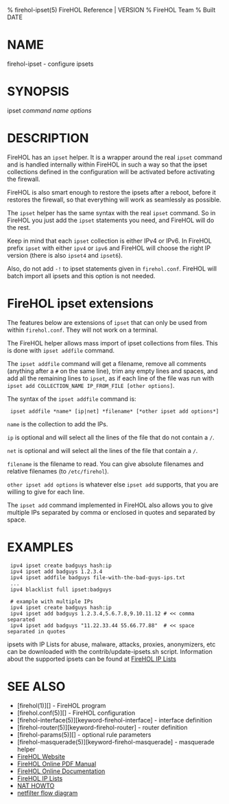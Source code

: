 % firehol-ipset(5) FireHOL Reference | VERSION
% FireHOL Team
% Built DATE

# NAME

firehol-ipset - configure ipsets

<!--
contents-table:helper:ipset:keyword-firehol-ipset:4/6:*all forbidden*:Define ipsets. A wrapper for the system ipset command to add ipsets to a FireHOL firewall.
  -->

# SYNOPSIS 

ipset *command* *name* *options*

# DESCRIPTION

FireHOL has an `ipset` helper. It is a wrapper around the real `ipset` command
and is handled internally within FireHOL in such a way so that the ipset
collections defined in the configuration will be activated before activating
the firewall.

FireHOL is also smart enough to restore the ipsets after a reboot, before it
restores the firewall, so that everything will work as seamlessly as possible.

The `ipset` helper has the same syntax with the real `ipset` command. So in
FireHOL you just add the `ipset` statements you need, and FireHOL will do the
rest.

Keep in mind that each `ipset` collection is either IPv4 or IPv6.
In FireHOL prefix `ipset` with either `ipv4` or `ipv6` and FireHOL will choose
the right IP version (there is also `ipset4` and `ipset6`).

Also, do not add `-!` to ipset statements given in `firehol.conf`. FireHOL will
batch import all ipsets and this option is not needed.

# FireHOL ipset extensions

The features below are extensions of `ipset` that can only be used from within
`firehol.conf`. They will not work on a terminal.

The FireHOL helper allows mass import of ipset collections from files. This is
done with `ipset addfile` command.

The `ipset addfile` command will get a filename, remove all comments (anything
after a `#` on the same line), trim any empty lines and spaces, and add all
the remaining lines to `ipset`, as if each line of the file was run with
`ipset add COLLECTION_NAME IP_FROM_FILE [other options]`.

The syntax of the `ipset addfile` command is:

~~~
 ipset addfile *name* [ip|net] *filename* [*other ipset add options*]
~~~

`name` is the collection to add the IPs.

`ip` is optional and will select all the lines of the file that do not contain
a `/`.

`net` is optional and will select all the lines of the file that contain a
`/`.

`filename` is the filename to read. You can give absolute filenames and
relative filenames (to `/etc/firehol`).

`other ipset add options` is whatever else `ipset add` supports, that you are
willing to give for each line.

The `ipset add` command implemented in FireHOL also allows you to give
multiple IPs separated by comma or enclosed in quotes and separated by space.


# EXAMPLES

~~~
 ipv4 ipset create badguys hash:ip
 ipv4 ipset add badguys 1.2.3.4
 ipv4 ipset addfile badguys file-with-the-bad-guys-ips.txt
 ...
 ipv4 blacklist full ipset:badguys

 # example with multiple IPs
 ipv4 ipset create badguys hash:ip
 ipv4 ipset add badguys 1.2.3.4,5.6.7.8,9.10.11.12 # << comma separated
 ipv4 ipset add badguys "11.22.33.44 55.66.77.88"  # << space separated in quotes
~~~

ipsets with IP Lists for abuse, malware, attacks, proxies, anonymizers, etc can be
downloaded with the contrib/update-ipsets.sh script. Information about the
supported ipsets can be found at [FireHOL IP Lists](http://iplists.firehol.org/)

# SEE ALSO

* [firehol(1)][] - FireHOL program
* [firehol.conf(5)][] - FireHOL configuration
* [firehol-interface(5)][keyword-firehol-interface] - interface definition
* [firehol-router(5)][keyword-firehol-router] - router definition
* [firehol-params(5)][] - optional rule parameters
* [firehol-masquerade(5)][keyword-firehol-masquerade] - masquerade helper
* [FireHOL Website](http://firehol.org/)
* [FireHOL Online PDF Manual](http://firehol.org/firehol-manual.pdf)
* [FireHOL Online Documentation](http://firehol.org/documentation/)
* [FireHOL IP Lists](http://iplists.firehol.org/)
* [NAT HOWTO](http://www.netfilter.org/documentation/HOWTO/NAT-HOWTO-6.html)
* [netfilter flow diagram][netfilter flow diagram]

[netfilter flow diagram]: http://upload.wikimedia.org/wikipedia/commons/3/37/Netfilter-packet-flow.svg
